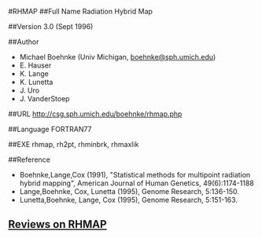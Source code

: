 #RHMAP
##Full Name
Radiation Hybrid Map

##Version
3.0 (Sept 1996)

##Author
* Michael Boehnke (Univ Michigan, boehnke@sph.umich.edu)
* E. Hauser
* K. Lange
* K. Lunetta
* J. Uro
* J. VanderStoep

##URL
http://csg.sph.umich.edu/boehnke/rhmap.php

##Language
FORTRAN77

##EXE
rhmap, rh2pt, rhminbrk, rhmaxlik

##Reference
* Boehnke,Lange,Cox (1991), "Statistical methods for multipoint radiation hybrid mapping", American Journal of Human Genetics, 49(6):1174-1188
* Lange,Boehnke, Cox, Lunetta (1995), Genome Research, 5:136-150.
* Lunetta,Boehnke, Lange, Cox (1995), Genome Research, 5:151-163.


## [Reviews on RHMAP](https://github.com/gaow/genetic-analysis-software/issues/466)